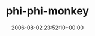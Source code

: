 ---
title:		"phi-phi-monkey"
type:		"photos"
mediatype:		"upload"
description:		"TBC"
date:		"2006-08-02 23:52:10+00:00"
album:		"nature"
filename:		"phi-phi-monkey.md"
series:		""
cl_public_id:		"nature/phi-phi-monkey"
cl_version:		1497005102
format:		"tiff"
bytes:		5169292
width:		1920
height:		1440
colours:
- "#81714F"
- "#B1C1B7"
- "#CCC3B0"
- "#8F8575"
- "#838572"
- "#163E03"
- "#7F8D80"
- "#4D7539"
- "#C4C4AF"
- "#2F361C"
- "#60773B"
- "#3C361F"
- "#B9A584"
- "#446B0C"
- "#30650B"
- "#746F4A"
- "#23351C"
- "#283907"
- "#404036"
- "#8B705C"
exposure_mode:		"Auto"
program:		"Program AE"
aperture:		"4.0"
focal_length:		"7.8 mm"
iso:		"200"
shutter_speed:		"1/274"
metering:		"Multi-segment"
flash:		"Off, Did not fire"
white_balance:		"Auto"
colour_temp:		"No colour temperature"
has_crop:		"No"
orientation:		"Horizontal (normal)"
camera_model:		"FinePix S602 ZOOM"
lens_info:		"No lens info"
artist:		"No artist info"
x_resolution:		"72"
y_resolution:		"72"
---